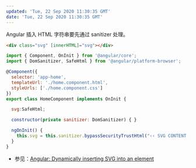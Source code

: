 ```yaml
---
updated: 'Tue, 22 Sep 2020 11:30:35 GMT'
date: 'Tue, 22 Sep 2020 11:30:35 GMT'
---
```


Angular 插入 HTML 字符串要先通过 sanitizer 处理。

```html
<div class="svg" [innerHTML]="svg"></div>
```

```js
import { Component, OnInit } from '@angular/core';
import { DomSanitizer, SafeHtml } from '@angular/platform-browser';

@Component({
  selector: 'app-home',
  templateUrl: './home.component.html',
  styleUrls: ['./home.component.css']
})
export class HomeComponent implements OnInit {

  svg:SafeHtml;

  constructor(private sanitizer: DomSanitizer) { }

  ngOnInit() {
    this.svg = this.sanitizer.bypassSecurityTrustHtml("‹‹ SVG CONTENT ››");
  }
}
```

-   参见：[Angular: Dynamically inserting SVG into an element](https://www.chrisjmendez.com/2017/06/17/angular-dynamically-inserting-svg-into-an-element/)

